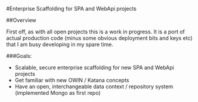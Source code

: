 #Enterprise Scaffolding for SPA and WebApi projects

##Overview

First off, as with all open projects this is a work in progress. It is a port of actual production code (minus some obvious deployment bits and keys etc) that I am busy developing in my spare time. 

###Goals:

* Scalable, secure enterprise scaffolding for new SPA and WebApi projects
* Get familiar with new OWIN / Katana concepts
* Have an open, interchangeable data context / repository system (implemented Mongo as first repo)